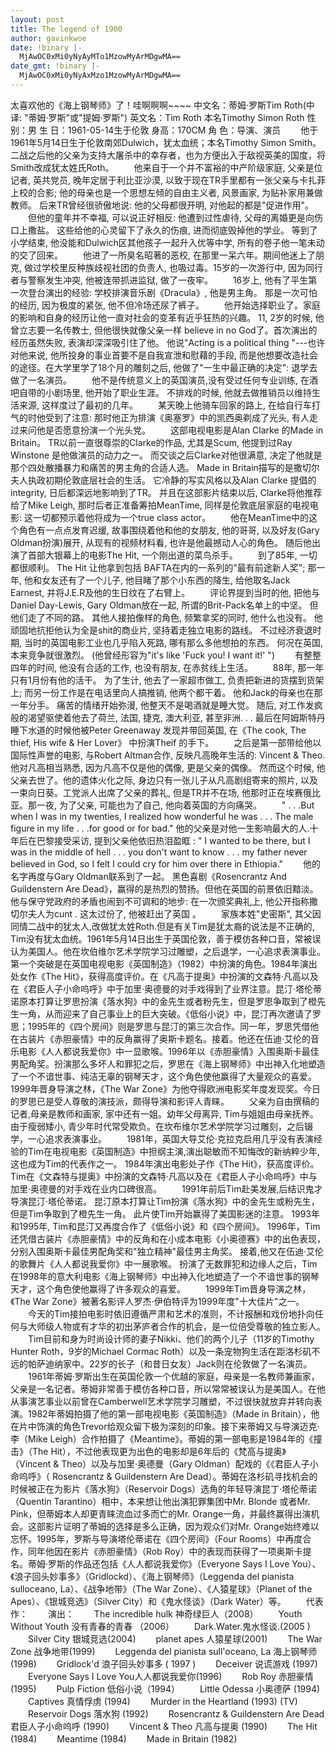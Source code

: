 ```yaml
---
layout: post
title: The legend of 1900
author: gavinkwoe
date: !binary |-
  MjAwOC0xMi0yNyAyMTo1MzowMyArMDgwMA==
date_gmt: !binary |-
  MjAwOC0xMi0yNyAxMzo1MzowMyArMDgwMA==
---
```

太喜欢他的《海上钢琴师》了！哇啊啊啊~~~~
中文名：蒂姆&middot;罗斯Tim Roth(中译: "蒂姆&middot;罗斯"或"提姆&middot;罗斯")
英文名：Tim Roth 本名Timothy Simon Roth
性 别：男
生 日：1961-05-14生于伦敦
身高：170CM
角 色：导演、演员
　　他于1961年5月14日生于伦敦南郊Dulwich，犹太血统；本名Timothy Simon Smith。二战之后他的父亲为支持大屠杀中的幸存者，也为方便出入于敌视英美的国度，将Smith改成犹太姓氏Roth。
　　他来自于一个并不富裕的中产阶级家庭, 父亲是位记者, 英共党员, 晚年定居于利比亚沙漠, 以致于现在TR手里都有一张父亲与卡扎菲上校的合影; 他的母亲也是一个思想左倾的自由主义者, 风景画家, 为贴补家用兼做教师。 后来TR曾经很骄傲地说: 他的父母都很开明, 对他起的都是"促进作用"。
　　但他的童年并不幸福, 可以说正好相反: 他遭到过性虐待, 父母的离婚更是向伤口上撒盐。 这些给他的心灵留下了永久的伤痕, 进而彻底毁掉他的学业。 等到了小学结束, 他没能和Dulwich区其他孩子一起升入优等中学, 所有的卷子他一笔未动的交了回来。
　　他进了一所臭名昭著的恶校, 在那里一呆六年。期间他迷上了朋克, 做过学校里反种族歧视社团的负责人, 也吸过毒。15岁的一次游行中, 因为同行者与警察发生冲突, 他被连带抓进监狱, 做了一夜牢。
　　16岁上, 他有了平生第一次登台演出的经验: 学校排演音乐剧《Dracula》, 他是男主角。 那是一次可怕的经历, 因为极度的紧张, 他不但冷场还尿了裤子。
　　他开始选择职业了。家庭的影响和自身的经历让他一直对社会的变革有近乎狂热的兴趣。 11, 2岁的时候, 他曾立志要一名传教士, 但他很快就像父亲一样 believe in no God了。首次演出的经历虽然失败, 表演却深深吸引住了他。 他说"Acting is a political thing "---也许对他来说, 他所投身的事业首要不是自我宣泄和慰藉的手段, 而是他想要改造社会的途径。在大学里学了18个月的雕刻之后, 他做了"一生中最正确的决定": 退学去做了一名演员。
　　他不是传统意义上的英国演员,没有受过任何专业训练, 在酒吧自带的小剧场里, 他开始了职业生涯。 不排戏的时候, 他就去做推销员以维持生活来源, 这样度过了最初的几年。
　　某天晚上他骑车回家的路上, 在给自行车打气的时他受到了注意: 那时他正为排演《奥塞罗》中的凯西奥剃成了光头, 有人走过来问他是否愿意扮演一个光头党。
　　这部电视电影是Alan Clarke 的Made in Britain。 TR以前一直很尊崇的Clarke的作品, 尤其是Scum, 他提到过Ray Winstone 是他做演员的动力之一。 而交谈之后Clarke对他很满意, 决定了他就是那个四处散播暴力和痛苦的男主角的合适人选。 Made in Britain描写的是撒切尔夫人执政初期伦敦底层社会的生活。 它冷静的写实风格以及Alan Clarke 提倡的integrity, 日后都深远地影响到了TR。 并且在这部影片结束以后, Clarke将他推荐给了Mike Leigh, 那时后者正准备筹拍MeanTime, 同样是伦敦底层家庭的电视电影: 这一切都预示着他将成为一个true class actor。
　　他在MeanTime中的这个角色有一点点发育迟缓, 故事围绕着他和他的女朋友, 他的哥哥, 以及好友(Gary Oldman扮演)展开, 从现有的视频材料看, 也许是他最撼动人心的角色。 随后他出演了首部大银幕上的电影The Hit, 一个刚出道的菜鸟杀手。
　　到了85年, 一切都很顺利。 The Hit 让他拿到包括 BAFTA在内的一系列的"最有前途新人奖"; 那一年, 他和女友还有了一个儿子, 他目睹了那个小东西的降生, 给他取名Jack Earnest, 并将J.E.R及他的生日纹在了右臂上。
　　评论界提到当时的他, 把他与Daniel Day-Lewis, Gary Oldman放在一起, 所谓的Brit-Pack名单上的中坚。 但他们走了不同的路。 其他人接拍像样的角色, 频繁拿奖的同时, 他什么也没有。 他顽固地抗拒他认为全是shit的商业片, 坚持着走独立电影的路线。 不过经济衰退时期, 当时的英国电影工业也几乎陷入死路, 哪有那么多他想拍的东西。 何况在英国, 本来竞争就很激烈。 (他曾经形容为"it's like 'Fuck you! I want it!' ")
　　有整整四年的时间, 他没有合适的工作, 也没有朋友, 在赤贫线上生活。
　　88年, 那一年只有1月份有他的活干。 为了生计, 他去了一家超市做工, 负责把新进的货摆到货架上; 而另一份工作是在电话里向人搞推销, 他两个都干着。 他和Jack的母亲也在那一年分手。 痛苦的情绪开始弥漫, 他整天不是喝酒就是睡大觉。 随后, 对工作发疯般的渴望驱使着他去了荷兰, 法国, 捷克, 澳大利亚, 甚至非洲. . . 最后在阿姆斯特丹睡下水道的时候他被Peter Greenaway 发现并带回英国, 在《The cook, The thief, His wife &amp; Her Lover》 中扮演Theif 的手下。
　　之后是第一部带给他以国际性声誉的电影, 与Robert Altman合作, 反映凡高晚年生活的: Vincent &amp; Theo. 他对凡高相当熟悉, 因为凡高不仅是他的偶像, 更是父亲的偶像。 然而这个时候, 他父亲去世了。他的遗体火化之际, 身边只有一张儿子从凡高剧组寄来的照片, 以及一束向日葵。工党派人出席了父亲的葬礼, 但是TR并不在场, 他那时正在埃赛俄比亚。那一夜, 为了父亲, 可能也为了自己, 他向着英国的方向痛哭。
　　" . . .But when I was in my twenties, I realized how wonderful he was . . . The male figure in my life . . .for good or for bad." 他的父亲是对他一生影响最大的人.十年后在巴黎接受采访, 提到父亲他依旧热泪盈眶 : " I wanted to be there, but I was in the middle of hell . . . you don't want to know . . . my father never believed in God, so I felt I could cry for him over there in Ethiopia."
　　他的名字再度与Gary Oldman联系到了一起。 黑色喜剧《Rosencrantz And Guildenstern Are Dead》，赢得的是热烈的赞扬。但他在英国的前景依旧黯淡。他与保守党政府的矛盾也闹到不可调和的地步: 在一次颁奖典礼上, 他公开指称撒切尔夫人为cunt . 这太过份了, 他被赶出了英国 。
　　家族本姓"史密斯", 其父因同情二战中的犹太人,改做犹太姓Roth.但是有关Tim是犹太裔的说法是不正确的, Tim没有犹太血统。1961年5月14日出生于英国伦敦，善于模仿各种口音，常被误认为美国人。他在坎伯维尔艺术学院学习过雕塑，之后退学，一心追求表演事业。第一个突破是在英国电视电影《英国制造》（1982）中扮演的角色。1984年演出处女作《The Hit》，获得高度评价。在《凡高于提奥》中扮演的文森特&middot;凡高以及在《君臣人子小命呜呼》中于加里&middot;奥德曼的对手戏得到了业界注意。昆汀&middot;塔伦蒂诺原本打算让罗思扮演《落水狗》中的金先生或者粉先生，但是罗思争取到了橙先生一角，从而迎来了自己事业上的巨大突破。《低俗小说》中，昆汀再次邀请了罗思；1995年的《四个房间》则是罗思与昆汀的第三次合作。同一年，罗思凭借他在古装片《赤胆豪情》中的反角赢得了奥斯卡题名。接着。他还在伍迪&middot;艾伦的音乐电影《人人都说我爱你》中一显歌喉。1996年以《赤胆豪情》入围奥斯卡最佳男配角奖。扮演那么多坏人和罪犯之后，罗思在《海上钢琴师》中出神入化地塑造了一个不谙世事、纯洁无辜的钢琴天才，这个角色使他赢得了大量观众的喜爱。1999年晋身导演之林，《The War Zone》为他夺得欧洲电影奖年度发现奖。今日的罗思已是受人尊敬的演技派，颇得导演和影评人青睐。
　　父亲为自由撰稿的记者,母亲是教师和画家, 家中还有一姐。幼年父母离异, Tim与姐姐由母亲抚养。由于瘦弱矮小, 青少年时代常受欺负。在坎布维尔艺术学院学习过雕刻，之后辍学，一心追求表演事业。
　　1981年，英国大导艾伦&middot;克拉克启用几乎没有表演经验的Tim在电视电影《英国制造》中担纲主演,演出聪敏而不知悔改的新纳粹少年,这也成为Tim的代表作之一。 1984年演出电影处子作《The Hit》，获高度评价。 Tim在《文森特与提奥》中扮演的文森特&middot;凡高以及在《君臣人子小命呜呼》中与加里&middot;奥德曼的对手戏在业内口碑很高。
　　1991年前后Tim赴美发展,后结识鬼才导演昆汀&middot;塔伦蒂诺。 昆汀原本打算让Tim扮演《落水狗》中的金先生或粉先生，但是Tim争取到了橙先生一角。 此片使Tim开始赢得了美国影迷的注意。 1993年和1995年, Tim和昆汀又再度合作了《低俗小说》和《四个房间》。 1996年，Tim还凭借古装片《赤胆豪情》中的反角和在小成本电影《小奥德赛》中的出色表现，分别入围奥斯卡最佳男配角奖和"独立精神"最佳男主角奖。 接着,他又在伍迪&middot;艾伦的歌舞片《人人都说我爱你》中一展歌喉。 扮演了无数罪犯和边缘人之后，Tim在1998年的意大利电影《海上钢琴师》中出神入化地塑造了一个不谙世事的钢琴天才，这个角色使他赢得了许多观众的喜爱。
　　1999年Tim晋身导演之林，《The War Zone》被著名影评人罗杰&middot;伊伯特评为1999年度"十大佳片"之一。
　　今天的Tim接拍电影时依旧遵循严肃和艺术的准则，不计报酬和戏份地扑向任何与大师级人物或有才华的初出茅庐者合作的机会，是一位倍受尊敬的独立影人。
　　Tim目前和身为时尚设计师的妻子Nikki、他们的两个儿子（11岁的Timothy Hunter Roth，9岁的Michael Cormac Roth）以及一条宠物狗生活在距洛杉矶不远的帕萨迪纳家中。22岁的长子（和昔日女友）Jack则在伦敦做了一名演员。
　　1961年蒂姆&middot;罗斯出生在英国伦敦一个优越的家庭，母亲是一名教师兼画家，父亲是一名记者。蒂姆非常善于模仿各种口音，所以常常被误认为是美国人。在他从事演艺事业以前曾在Camberwell艺术学院学习雕塑，不过很快就放弃并转向表演。1982年蒂姆拍摄了他的第一部电视电影《英国制造》（Made in Britain），他在片中饰演的角色Trevor给观众留下极为深刻的印象。接下来蒂姆又与导演迈克&middot;李（Mike Leigh）合作拍摄了《Meantime》。蒂姆的第一部电影是1984年的《撞击》（The Hit），不过他表现更为出色的电影却是6年后的《梵高与提奥》（Vincent &amp; Theo）以及与加里&middot;奥德曼（Gary Oldman）配戏的《《君臣人子小命呜呼》（ Rosencrantz &amp; Guildenstern Are Dead）。蒂姆在洛杉矶寻找机会的时候被正在为影片《落水狗》（Reservoir Dogs）选角的年轻导演昆丁&middot;塔伦蒂诺（Quentin Tarantino）相中，本来想让他出演犯罪集团中Mr. Blonde 或者Mr. Pink，但蒂姆本人却更青睐流血过多而亡的Mr. Orange一角，并最终赢得出演机会。这部影片证明了蒂姆的选择是多么正确，因为观众们对Mr. Orange始终难以忘怀。1995年，罗斯与导演塔伦蒂诺在《四个房间》（Four Rooms）中再度合作，同年他因在影片《赤胆豪情》（Rob Roy）中的表现而获得了一项奥斯卡提名。蒂姆&middot;罗斯的作品还包括《人人都说我爱你》（Everyone Says I Love You）、《浪子回头妙事多》（Gridlockd）、《海上钢琴师》（Leggenda del pianista sulloceano, La）、《战争地带》（The War Zone）、《人猿星球》（Planet of the Apes）、《银城竞选》（Silver City）和《鬼水怪谈》（Dark Water）等。
　　代表作：
　　演出：
　　The incredible hulk 神奇绿巨人（2008）
　　Youth Without Youth 没有青春的青春 （2006）
　　Dark.Water.鬼水怪谈.(2005 )
　　Silver City 银城竞选(2004)
　　planet apes 人猿星球(2001)
　　The War Zone 战争地带(1999)
　　Leggenda del pianista sull'oceano, La 海上钢琴师 (1998)
　　Gridlock'd 浪子回头妙事多 ( 1997 )
　　Deceiver 说谎游戏 (1997)
　　Everyone Says I Love You人人都说我爱你(1996)
　　Rob Roy 赤胆豪情 (1995)
　　Pulp Fiction 低俗小说（1994）
　　Little Odessa 小奥德萨 (1994)
　　Captives 真情俘虏 (1994)
　　Murder in the Heartland (1993) (TV)
　　Reservoir Dogs 落水狗 (1992)
　　Rosencrantz &amp; Guildenstern Are Dead 君臣人子小命呜呼 (1990)
　　Vincent &amp; Theo 凡高与提奥 (1990)
　　The Hit (1984)
　　Meantime (1984)
　　Made in Britain (1982)
